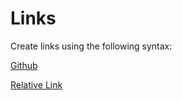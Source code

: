 # Links

Create links using the following syntax:

[Github](https://www.github.com)

[Relative Link](/content)
        